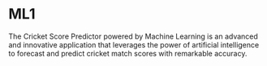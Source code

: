 # ML1
The Cricket Score Predictor powered by Machine Learning is an advanced and innovative application that leverages the power of artificial intelligence to forecast and predict cricket match scores with remarkable accuracy.
